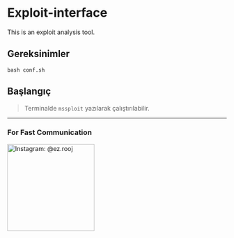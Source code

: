 # Exploit-interface
This is an exploit analysis tool.

## Gereksinimler

``bash conf.sh``

## Başlangıç

> Terminalde ``mssploit`` yazılarak çalıştırılabilir.
------------------------------
### For Fast Communication
<noscript><a href="https://Instagram.com/ez.rooj"><img alt="Instagram: @ez.rooj" title="IG: ez.rooj" width="200px" src="https://svgshare.com/i/ao9.svg"></a></noscript>

